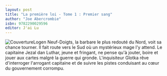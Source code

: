 ```yaml
---
layout: post
title: "La première loi - Tome 1 : Premier sang"
author: "Joe Abercrombie"
isbn: 9782290029596
editor: J'ai Lu
---
```


![Couverture](/img/9782290029596.jpg)Logen Neuf-Doigts, la barbare le plus redouté du Nord, voit sa chance tourner. Il fait route vers le Sud où un mystérieux mage l'y attend. Le capitaine Jezal dan Luthar, jeune et fringant, ne pense qu'à jouter, boire et jouer aux cartes malgré la guerre qui gronde. L'inquisiteur Glotka rêve d'interroger l'arrogant capitaine et de suivre les pistes conduisant au cœur du gouvernement corrompu.